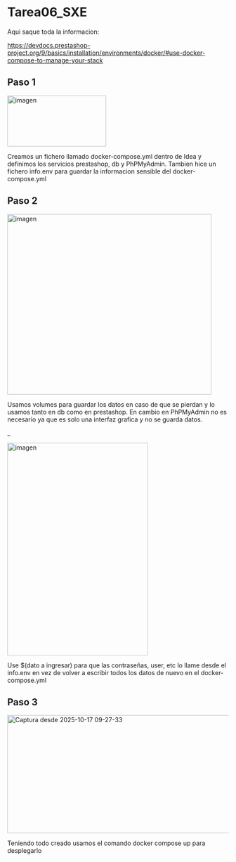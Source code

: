 # Tarea06_SXE

Aqui saque toda la informacion:

https://devdocs.prestashop-project.org/9/basics/installation/environments/docker/#use-docker-compose-to-manage-your-stack



## Paso 1

<img width="225" height="116" alt="imagen" src="https://github.com/user-attachments/assets/a8ae01e4-db7b-4d59-a5ca-4373267d1c38" />

Creamos un fichero llamado docker-compose.yml dentro de Idea y definimos los  servicios prestashop, db y PhPMyAdmin. Tambien hice un fichero info.env para guardar la informacion sensible del docker-compose.yml



## Paso 2

<img width="465" height="411" alt="imagen" src="https://github.com/user-attachments/assets/93649e97-82a2-4af2-a151-04f402f4134e" />

Usamos volumes para guardar los datos en caso de que se pierdan y lo usamos tanto en db como en prestashop. En cambio en PhPMyAdmin no es necesario ya que es solo una interfaz grafica y no se guarda datos.

_

<img width="320" height="484" alt="imagen" src="https://github.com/user-attachments/assets/a6e4bf95-5194-43ae-9f01-dc5220878a82" />

Use $(dato a ingresar) para que las contraseñas, user, etc lo llame desde el info.env en vez de volver a escribir todos los datos de nuevo en el docker-compose.yml



## Paso 3

<img width="603" height="269" alt="Captura desde 2025-10-17 09-27-33" src="https://github.com/user-attachments/assets/8f1388a5-eb2d-4f92-a78a-ee376095087c" />

Teniendo todo creado usamos el comando docker compose up para desplegarlo

